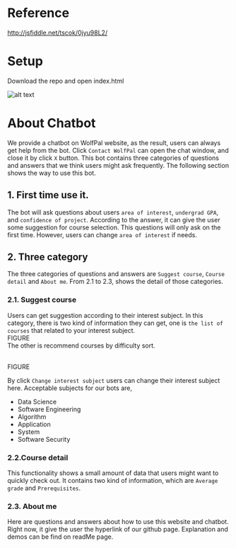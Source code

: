 # Reference
http://jsfiddle.net/tscok/0jyu98L2/

# Setup
Download the repo and open index.html

![alt text](https://github.com/ragarwa7/WolfPal/blob/jsbot/jsBot/screenshot.PNG)


# About Chatbot
We provide a chatbot on WolfPal website, as the result, users can always get help from the bot. Click ```Contact WolfPal``` can open the chat window, and close it by click `X` button. This bot contains three categories of questions and answers that we think users might ask frequently. The following section shows the way to use this bot.

## 1. First time use it.
The bot will ask questions about users `area of interest`, `undergrad GPA`, and `confidence of project`. According to the answer, it can give the user some suggestion for course selection. This questions will only ask on the first time. However, users can change `area of interest` if needs.

## 2. Three category
The three categories of questions and answers are `Suggest course`, `Course detail` and `About me`. From 2.1 to 2.3, shows the detail of those categories.

### 2.1. Suggest course
Users can get suggestion according to their interest subject. In this category, there is two kind of information they can get, one is `the list of courses` that related to your interest subject.
<br>
FIGURE
<br>
The other is recommend courses by difficulty sort.

<br>
FIGURE
<br>

By click `Change interest subject` users can change their interest subject here. Acceptable subjects for our bots are,
<br>
- Data Science
- Software Engineering
- Algorithm
- Application
- System
- Software Security

### 2.2.Course detail
This functionality shows a small amount of data that users might want to quickly check out. It contains two kind of information, which are `Average grade` and `Prerequisites`.

### 2.3. About me
Here are questions and answers about how to use this website and chatbot. Right now, it give the user the hyperlink of our github page. Explanation and demos can be find on readMe page.
